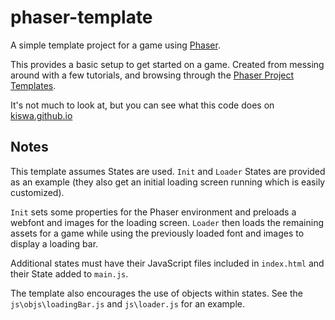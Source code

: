 phaser-template
===============

A simple template project for a game using [Phaser](http://phaser.io).

This provides a basic setup to get started on a game. Created from messing around with a few tutorials, and browsing through the [Phaser Project Templates](https://github.com/photonstorm/phaser/tree/master/resources/Project%20Templates).

It's not much to look at, but you can see what this code does on [kiswa.github.io](http://kiswa.github.io/phaser-template)

Notes
-----

This template assumes States are used. `Init` and `Loader` States are provided as an example (they also get an initial loading screen running which is easily customized).

`Init` sets some properties for the Phaser environment and preloads a webfont and images for the loading screen. `Loader` then loads the remaining assets for a game while using the previously loaded font and images to display a loading bar.

Additional states must have their JavaScript files included in `index.html` and their State added to `main.js`.

The template also encourages the use of objects within states. See the `js\objs\loadingBar.js` and `js\loader.js` for an example.
